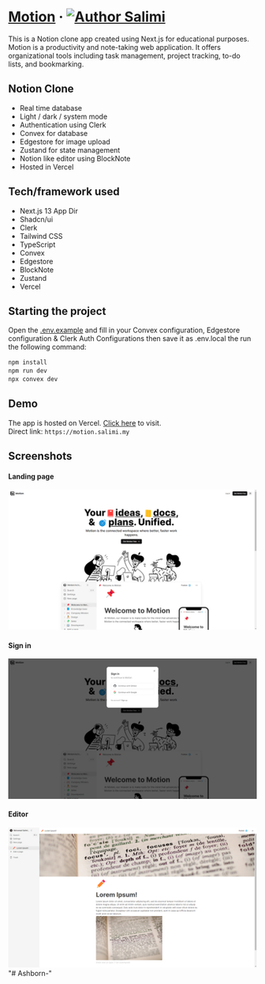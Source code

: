 # [Motion](https://motion.salimi.my) &middot; [![Author Salimi](https://img.shields.io/badge/Author-Salimi-%3C%3E)](https://www.linkedin.com/in/mohamad-salimi/)

This is a Notion clone app created using Next.js for educational purposes. Motion is a productivity and note-taking web application. It offers organizational tools including task management, project tracking, to-do lists, and bookmarking.

## Notion Clone

- Real time database
- Light / dark / system mode
- Authentication using Clerk
- Convex for database
- Edgestore for image upload
- Zustand for state management
- Notion like editor using BlockNote
- Hosted in Vercel

## Tech/framework used

- Next.js 13 App Dir
- Shadcn/ui
- Clerk
- Tailwind CSS
- TypeScript
- Convex
- Edgestore
- BlockNote
- Zustand
- Vercel

## Starting the project

Open the [.env.example](/.env.example) and fill in your Convex configuration, Edgestore configuration & Clerk Auth Configurations then save it as .env.local the run the following command:

```bash
npm install
npm run dev
npx convex dev
```

## Demo

The app is hosted on Vercel. [Click here](https://motion.salimi.my) to visit.
<br>
Direct link: `https://motion.salimi.my`

## Screenshots

#### Landing page

![Landing page](/screenshots/screenshot-1.png)

#### Sign in

![Sign in](/screenshots/screenshot-2.png)

#### Editor

![Editor](/screenshots/screenshot-3.png)
"# Ashborn-" 
